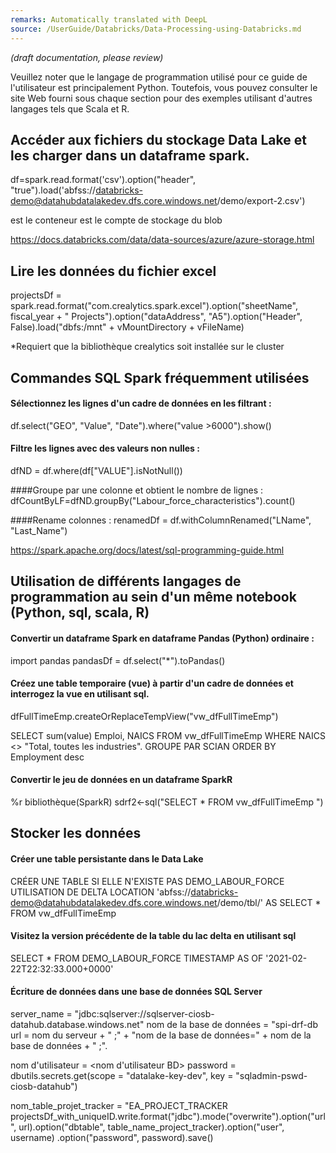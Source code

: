 ```yaml
---
remarks: Automatically translated with DeepL
source: /UserGuide/Databricks/Data-Processing-using-Databricks.md
---
```


_(draft documentation, please review)_


Veuillez noter que le langage de programmation utilisé pour ce guide de l'utilisateur est principalement Python. Toutefois, vous pouvez consulter le site Web fourni sous chaque section pour des exemples utilisant d'autres langages tels que Scala et R.

## Accéder aux fichiers du stockage Data Lake et les charger dans un dataframe spark.

df=spark.read.format('csv').option("header", "true").load('abfss://databricks-demo@datahubdatalakedev.dfs.core.windows.net/demo/export-2.csv')

<databricks-demo> est le conteneur
<datahubdatalakedev> est le compte de stockage du blob

https://docs.databricks.com/data/data-sources/azure/azure-storage.html

## Lire les données du fichier excel
projectsDf = spark.read.format("com.crealytics.spark.excel").option("sheetName", fiscal_year + " Projects").option("dataAddress", "A5").option("Header", False).load("dbfs:/mnt" + vMountDirectory + vFileName)

*Requiert que la bibliothèque crealytics soit installée sur le cluster



## Commandes SQL Spark fréquemment utilisées

#### Sélectionnez les lignes d'un cadre de données en les filtrant :
df.select("GEO", "Value", "Date").where("value >6000").show()

#### Filtre les lignes avec des valeurs non nulles :
dfND = df.where(df["VALUE"].isNotNull())

####Groupe par une colonne et obtient le nombre de lignes :
dfCountByLF=dfND.groupBy("Labour_force_characteristics").count()

####Rename colonnes :
renamedDf = df.withColumnRenamed("LName", "Last_Name")

https://spark.apache.org/docs/latest/sql-programming-guide.html


## Utilisation de différents langages de programmation au sein d'un même notebook (Python, sql, scala, R)

#### Convertir un dataframe Spark en dataframe Pandas (Python) ordinaire :
import pandas
pandasDf = df.select("*").toPandas()

#### Créez une table temporaire (vue) à partir d'un cadre de données et interrogez la vue en utilisant sql.
dfFullTimeEmp.createOrReplaceTempView("vw_dfFullTimeEmp")

SELECT sum(value) Emploi, NAICS FROM vw_dfFullTimeEmp
WHERE NAICS <> "Total, toutes les industries".
GROUPE PAR SCIAN
ORDER BY Employment desc

#### Convertir le jeu de données en un dataframe SparkR
%r
bibliothèque(SparkR)
sdrf2<-sql("SELECT * FROM vw_dfFullTimeEmp ")


## Stocker les données

#### Créer une table persistante dans le Data Lake
CRÉER UNE TABLE SI ELLE N'EXISTE PAS DEMO_LABOUR_FORCE
UTILISATION DE DELTA
LOCATION 'abfss://databricks-demo@datahubdatalakedev.dfs.core.windows.net/demo/tbl/'
AS SELECT * FROM vw_dfFullTimeEmp

#### Visitez la version précédente de la table du lac delta en utilisant sql
SELECT * FROM DEMO_LABOUR_FORCE TIMESTAMP AS OF '2021-02-22T22:32:33.000+0000'

#### Écriture de données dans une base de données SQL Server
server_name = "jdbc:sqlserver://sqlserver-ciosb-datahub.database.windows.net"
nom de la base de données = "spi-drf-db
url = nom du serveur + " ;" + "nom de la base de données=" + nom de la base de données + " ;".

nom d'utilisateur = <nom d'utilisateur BD>
password = dbutils.secrets.get(scope = "datalake-key-dev", key = "sqladmin-pswd-ciosb-datahub")

nom_table_projet_tracker = "EA_PROJECT_TRACKER
projectsDf_with_uniqueID.write.format("jdbc").mode("overwrite").option("url", url).option("dbtable", table_name_project_tracker).option("user", username) .option("password", password).save()





